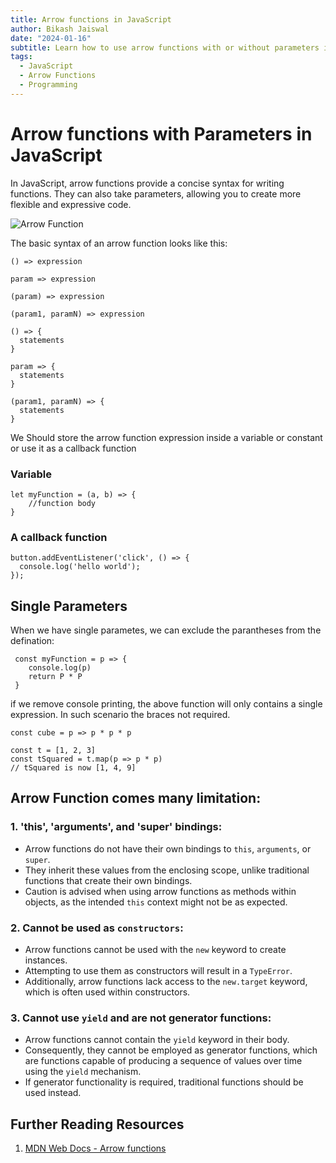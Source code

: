 ```yaml
---
title: Arrow functions in JavaScript
author: Bikash Jaiswal
date: "2024-01-16"
subtitle: Learn how to use arrow functions with or without parameters in JavaScript.
tags:
  - JavaScript
  - Arrow Functions
  - Programming
---
```



# Arrow functions with Parameters in JavaScript

In JavaScript, arrow functions provide a concise syntax for writing functions. They can also take parameters, allowing you to create more flexible and expressive code.

![Arrow Function](/images/arrow-function.png)


The basic syntax of an arrow function looks like this:

```
() => expression

param => expression

(param) => expression

(param1, paramN) => expression

() => {
  statements
}

param => {
  statements
}

(param1, paramN) => {
  statements
}

```

We Should store the arrow function expression inside a variable or constant or use it as a callback function
### Variable
```
let myFunction = (a, b) => {
    //function body
}

```

### A callback function

```
button.addEventListener('click', () => {
  console.log('hello world');
});

```

## Single Parameters
When we have single parametes, we can exclude the parantheses from the defination:

```
 const myFunction = p => {
    console.log(p)
    return P * P
 }

```
if we remove console printing, the above function will only contains a single expression. 
In such scenario the braces not required.

```
const cube = p => p * p * p
```

```
const t = [1, 2, 3]
const tSquared = t.map(p => p * p)
// tSquared is now [1, 4, 9]

```

## Arrow Function comes many limitation:

### 1. 'this', 'arguments', and 'super' bindings:

- Arrow functions do not have their own bindings to `this`, `arguments`, or `super`.
- They inherit these values from the enclosing scope, unlike traditional functions that create their own bindings.
- Caution is advised when using arrow functions as methods within objects, as the intended `this` context might not be as expected.

### 2. Cannot be used as `constructors`:

- Arrow functions cannot be used with the `new` keyword to create instances.
- Attempting to use them as constructors will result in a `TypeError`.
- Additionally, arrow functions lack access to the `new.target` keyword, which is often used within constructors.

### 3. Cannot use `yield` and are not generator functions:

- Arrow functions cannot contain the `yield` keyword in their body.
- Consequently, they cannot be employed as generator functions, which are functions capable of producing a sequence of values over time using the `yield` mechanism.
- If generator functionality is required, traditional functions should be used instead.

## Further Reading Resources
1. [MDN Web Docs - Arrow functions](https://developer.mozilla.org/en-US/docs/Web/JavaScript/Reference/Functions/Arrow_functions)
